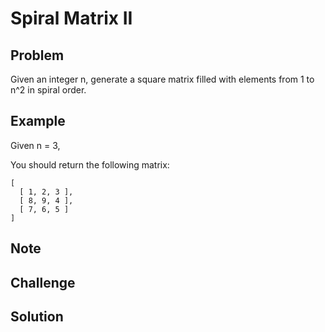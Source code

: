 Spiral Matrix II
===


Problem
-------

Given an integer n, generate a square matrix filled with elements from 1 to n^2 in spiral order.

Example
-------

Given n = 3,

You should return the following matrix:

    [
      [ 1, 2, 3 ],
      [ 8, 9, 4 ],
      [ 7, 6, 5 ]
    ]

Note
---------

Challenge
---------

Solution
--------
